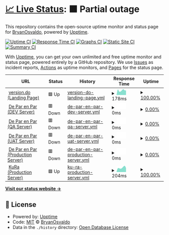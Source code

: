 # [📈 Live Status](https://demo.upptime.js.org): <!--live status--> **🟧 Partial outage**

This repository contains the open-source uptime monitor and status page for [BryanOsvaldo](https://demo.upptime.js.org), powered by [Upptime](https://github.com/upptime/upptime).

[![Uptime CI](https://github.com/BryanOsvaldo/status/workflows/Uptime%20CI/badge.svg)](https://github.com/BryanOsvaldo/status/actions?query=workflow%3A%22Uptime+CI%22)
[![Response Time CI](https://github.com/BryanOsvaldo/status/workflows/Response%20Time%20CI/badge.svg)](https://github.com/BryanOsvaldo/status/actions?query=workflow%3A%22Response+Time+CI%22)
[![Graphs CI](https://github.com/BryanOsvaldo/status/workflows/Graphs%20CI/badge.svg)](https://github.com/BryanOsvaldo/status/actions?query=workflow%3A%22Graphs+CI%22)
[![Static Site CI](https://github.com/BryanOsvaldo/status/workflows/Static%20Site%20CI/badge.svg)](https://github.com/BryanOsvaldo/status/actions?query=workflow%3A%22Static+Site+CI%22)
[![Summary CI](https://github.com/BryanOsvaldo/status/workflows/Summary%20CI/badge.svg)](https://github.com/BryanOsvaldo/status/actions?query=workflow%3A%22Summary+CI%22)

With [Upptime](https://upptime.js.org), you can get your own unlimited and free uptime monitor and status page, powered entirely by a GitHub repository. We use [Issues](https://github.com/BryanOsvaldo/status/issues) as incident reports, [Actions](https://github.com/BryanOsvaldo/status/actions) as uptime monitors, and [Pages](https://demo.upptime.js.org) for the status page.

<!--start: status pages-->
<!-- This summary is generated by Upptime (https://github.com/upptime/upptime) -->
<!-- Do not edit this manually, your changes will be overwritten -->
<!-- prettier-ignore -->
| URL | Status | History | Response Time | Uptime |
| --- | ------ | ------- | ------------- | ------ |
| <img alt="" src="https://icons.duckduckgo.com/ip3/version.do.ico" height="13"> [version.do (Landing Page)](https://version.do/) | 🟩 Up | [version-do-landing-page.yml](https://github.com/version-do/status/commits/HEAD/history/version-do-landing-page.yml) | <details><summary><img alt="Response time graph" src="./graphs/version-do-landing-page/response-time-week.png" height="20"> 178ms</summary><br><a href="https://version-do.github.io/status/history/version-do-landing-page"><img alt="Response time 976" src="https://img.shields.io/endpoint?url=https%3A%2F%2Fraw.githubusercontent.com%2Fversion-do%2Fstatus%2FHEAD%2Fapi%2Fversion-do-landing-page%2Fresponse-time.json"></a><br><a href="https://version-do.github.io/status/history/version-do-landing-page"><img alt="24-hour response time 180" src="https://img.shields.io/endpoint?url=https%3A%2F%2Fraw.githubusercontent.com%2Fversion-do%2Fstatus%2FHEAD%2Fapi%2Fversion-do-landing-page%2Fresponse-time-day.json"></a><br><a href="https://version-do.github.io/status/history/version-do-landing-page"><img alt="7-day response time 178" src="https://img.shields.io/endpoint?url=https%3A%2F%2Fraw.githubusercontent.com%2Fversion-do%2Fstatus%2FHEAD%2Fapi%2Fversion-do-landing-page%2Fresponse-time-week.json"></a><br><a href="https://version-do.github.io/status/history/version-do-landing-page"><img alt="30-day response time 166" src="https://img.shields.io/endpoint?url=https%3A%2F%2Fraw.githubusercontent.com%2Fversion-do%2Fstatus%2FHEAD%2Fapi%2Fversion-do-landing-page%2Fresponse-time-month.json"></a><br><a href="https://version-do.github.io/status/history/version-do-landing-page"><img alt="1-year response time 923" src="https://img.shields.io/endpoint?url=https%3A%2F%2Fraw.githubusercontent.com%2Fversion-do%2Fstatus%2FHEAD%2Fapi%2Fversion-do-landing-page%2Fresponse-time-year.json"></a></details> | <details><summary><a href="https://version-do.github.io/status/history/version-do-landing-page">100.00%</a></summary><a href="https://version-do.github.io/status/history/version-do-landing-page"><img alt="All-time uptime 99.98%" src="https://img.shields.io/endpoint?url=https%3A%2F%2Fraw.githubusercontent.com%2Fversion-do%2Fstatus%2FHEAD%2Fapi%2Fversion-do-landing-page%2Fuptime.json"></a><br><a href="https://version-do.github.io/status/history/version-do-landing-page"><img alt="24-hour uptime 100.00%" src="https://img.shields.io/endpoint?url=https%3A%2F%2Fraw.githubusercontent.com%2Fversion-do%2Fstatus%2FHEAD%2Fapi%2Fversion-do-landing-page%2Fuptime-day.json"></a><br><a href="https://version-do.github.io/status/history/version-do-landing-page"><img alt="7-day uptime 100.00%" src="https://img.shields.io/endpoint?url=https%3A%2F%2Fraw.githubusercontent.com%2Fversion-do%2Fstatus%2FHEAD%2Fapi%2Fversion-do-landing-page%2Fuptime-week.json"></a><br><a href="https://version-do.github.io/status/history/version-do-landing-page"><img alt="30-day uptime 100.00%" src="https://img.shields.io/endpoint?url=https%3A%2F%2Fraw.githubusercontent.com%2Fversion-do%2Fstatus%2FHEAD%2Fapi%2Fversion-do-landing-page%2Fuptime-month.json"></a><br><a href="https://version-do.github.io/status/history/version-do-landing-page"><img alt="1-year uptime 99.99%" src="https://img.shields.io/endpoint?url=https%3A%2F%2Fraw.githubusercontent.com%2Fversion-do%2Fstatus%2FHEAD%2Fapi%2Fversion-do-landing-page%2Fuptime-year.json"></a></details>
| <img alt="" src="https://icons.duckduckgo.com/ip3/dev.deparenpar.edu.do.ico" height="13"> [De Par en Par (DEV Server)](https://dev.deparenpar.edu.do) | 🟥 Down | [de-par-en-par-dev-server.yml](https://github.com/version-do/status/commits/HEAD/history/de-par-en-par-dev-server.yml) | <details><summary><img alt="Response time graph" src="./graphs/de-par-en-par-dev-server/response-time-week.png" height="20"> 0ms</summary><br><a href="https://version-do.github.io/status/history/de-par-en-par-dev-server"><img alt="Response time 273" src="https://img.shields.io/endpoint?url=https%3A%2F%2Fraw.githubusercontent.com%2Fversion-do%2Fstatus%2FHEAD%2Fapi%2Fde-par-en-par-dev-server%2Fresponse-time.json"></a><br><a href="https://version-do.github.io/status/history/de-par-en-par-dev-server"><img alt="24-hour response time 0" src="https://img.shields.io/endpoint?url=https%3A%2F%2Fraw.githubusercontent.com%2Fversion-do%2Fstatus%2FHEAD%2Fapi%2Fde-par-en-par-dev-server%2Fresponse-time-day.json"></a><br><a href="https://version-do.github.io/status/history/de-par-en-par-dev-server"><img alt="7-day response time 0" src="https://img.shields.io/endpoint?url=https%3A%2F%2Fraw.githubusercontent.com%2Fversion-do%2Fstatus%2FHEAD%2Fapi%2Fde-par-en-par-dev-server%2Fresponse-time-week.json"></a><br><a href="https://version-do.github.io/status/history/de-par-en-par-dev-server"><img alt="30-day response time 0" src="https://img.shields.io/endpoint?url=https%3A%2F%2Fraw.githubusercontent.com%2Fversion-do%2Fstatus%2FHEAD%2Fapi%2Fde-par-en-par-dev-server%2Fresponse-time-month.json"></a><br><a href="https://version-do.github.io/status/history/de-par-en-par-dev-server"><img alt="1-year response time 0" src="https://img.shields.io/endpoint?url=https%3A%2F%2Fraw.githubusercontent.com%2Fversion-do%2Fstatus%2FHEAD%2Fapi%2Fde-par-en-par-dev-server%2Fresponse-time-year.json"></a></details> | <details><summary><a href="https://version-do.github.io/status/history/de-par-en-par-dev-server">0.00%</a></summary><a href="https://version-do.github.io/status/history/de-par-en-par-dev-server"><img alt="All-time uptime 65.58%" src="https://img.shields.io/endpoint?url=https%3A%2F%2Fraw.githubusercontent.com%2Fversion-do%2Fstatus%2FHEAD%2Fapi%2Fde-par-en-par-dev-server%2Fuptime.json"></a><br><a href="https://version-do.github.io/status/history/de-par-en-par-dev-server"><img alt="24-hour uptime 0.00%" src="https://img.shields.io/endpoint?url=https%3A%2F%2Fraw.githubusercontent.com%2Fversion-do%2Fstatus%2FHEAD%2Fapi%2Fde-par-en-par-dev-server%2Fuptime-day.json"></a><br><a href="https://version-do.github.io/status/history/de-par-en-par-dev-server"><img alt="7-day uptime 0.00%" src="https://img.shields.io/endpoint?url=https%3A%2F%2Fraw.githubusercontent.com%2Fversion-do%2Fstatus%2FHEAD%2Fapi%2Fde-par-en-par-dev-server%2Fuptime-week.json"></a><br><a href="https://version-do.github.io/status/history/de-par-en-par-dev-server"><img alt="30-day uptime 7.96%" src="https://img.shields.io/endpoint?url=https%3A%2F%2Fraw.githubusercontent.com%2Fversion-do%2Fstatus%2FHEAD%2Fapi%2Fde-par-en-par-dev-server%2Fuptime-month.json"></a><br><a href="https://version-do.github.io/status/history/de-par-en-par-dev-server"><img alt="1-year uptime 0.00%" src="https://img.shields.io/endpoint?url=https%3A%2F%2Fraw.githubusercontent.com%2Fversion-do%2Fstatus%2FHEAD%2Fapi%2Fde-par-en-par-dev-server%2Fuptime-year.json"></a></details>
| <img alt="" src="https://icons.duckduckgo.com/ip3/qa.deparenpar.edu.do.ico" height="13"> [De Par en Par (QA Server)](https://qa.deparenpar.edu.do) | 🟥 Down | [de-par-en-par-qa-server.yml](https://github.com/version-do/status/commits/HEAD/history/de-par-en-par-qa-server.yml) | <details><summary><img alt="Response time graph" src="./graphs/de-par-en-par-qa-server/response-time-week.png" height="20"> 0ms</summary><br><a href="https://version-do.github.io/status/history/de-par-en-par-qa-server"><img alt="Response time 230" src="https://img.shields.io/endpoint?url=https%3A%2F%2Fraw.githubusercontent.com%2Fversion-do%2Fstatus%2FHEAD%2Fapi%2Fde-par-en-par-qa-server%2Fresponse-time.json"></a><br><a href="https://version-do.github.io/status/history/de-par-en-par-qa-server"><img alt="24-hour response time 0" src="https://img.shields.io/endpoint?url=https%3A%2F%2Fraw.githubusercontent.com%2Fversion-do%2Fstatus%2FHEAD%2Fapi%2Fde-par-en-par-qa-server%2Fresponse-time-day.json"></a><br><a href="https://version-do.github.io/status/history/de-par-en-par-qa-server"><img alt="7-day response time 0" src="https://img.shields.io/endpoint?url=https%3A%2F%2Fraw.githubusercontent.com%2Fversion-do%2Fstatus%2FHEAD%2Fapi%2Fde-par-en-par-qa-server%2Fresponse-time-week.json"></a><br><a href="https://version-do.github.io/status/history/de-par-en-par-qa-server"><img alt="30-day response time 0" src="https://img.shields.io/endpoint?url=https%3A%2F%2Fraw.githubusercontent.com%2Fversion-do%2Fstatus%2FHEAD%2Fapi%2Fde-par-en-par-qa-server%2Fresponse-time-month.json"></a><br><a href="https://version-do.github.io/status/history/de-par-en-par-qa-server"><img alt="1-year response time 0" src="https://img.shields.io/endpoint?url=https%3A%2F%2Fraw.githubusercontent.com%2Fversion-do%2Fstatus%2FHEAD%2Fapi%2Fde-par-en-par-qa-server%2Fresponse-time-year.json"></a></details> | <details><summary><a href="https://version-do.github.io/status/history/de-par-en-par-qa-server">0.00%</a></summary><a href="https://version-do.github.io/status/history/de-par-en-par-qa-server"><img alt="All-time uptime 61.72%" src="https://img.shields.io/endpoint?url=https%3A%2F%2Fraw.githubusercontent.com%2Fversion-do%2Fstatus%2FHEAD%2Fapi%2Fde-par-en-par-qa-server%2Fuptime.json"></a><br><a href="https://version-do.github.io/status/history/de-par-en-par-qa-server"><img alt="24-hour uptime 0.00%" src="https://img.shields.io/endpoint?url=https%3A%2F%2Fraw.githubusercontent.com%2Fversion-do%2Fstatus%2FHEAD%2Fapi%2Fde-par-en-par-qa-server%2Fuptime-day.json"></a><br><a href="https://version-do.github.io/status/history/de-par-en-par-qa-server"><img alt="7-day uptime 0.00%" src="https://img.shields.io/endpoint?url=https%3A%2F%2Fraw.githubusercontent.com%2Fversion-do%2Fstatus%2FHEAD%2Fapi%2Fde-par-en-par-qa-server%2Fuptime-week.json"></a><br><a href="https://version-do.github.io/status/history/de-par-en-par-qa-server"><img alt="30-day uptime 7.96%" src="https://img.shields.io/endpoint?url=https%3A%2F%2Fraw.githubusercontent.com%2Fversion-do%2Fstatus%2FHEAD%2Fapi%2Fde-par-en-par-qa-server%2Fuptime-month.json"></a><br><a href="https://version-do.github.io/status/history/de-par-en-par-qa-server"><img alt="1-year uptime 0.00%" src="https://img.shields.io/endpoint?url=https%3A%2F%2Fraw.githubusercontent.com%2Fversion-do%2Fstatus%2FHEAD%2Fapi%2Fde-par-en-par-qa-server%2Fuptime-year.json"></a></details>
| <img alt="" src="https://icons.duckduckgo.com/ip3/uat.deparenpar.edu.do.ico" height="13"> [De Par en Par (UAT Server)](https://uat.deparenpar.edu.do) | 🟥 Down | [de-par-en-par-uat-server.yml](https://github.com/version-do/status/commits/HEAD/history/de-par-en-par-uat-server.yml) | <details><summary><img alt="Response time graph" src="./graphs/de-par-en-par-uat-server/response-time-week.png" height="20"> 0ms</summary><br><a href="https://version-do.github.io/status/history/de-par-en-par-uat-server"><img alt="Response time 219" src="https://img.shields.io/endpoint?url=https%3A%2F%2Fraw.githubusercontent.com%2Fversion-do%2Fstatus%2FHEAD%2Fapi%2Fde-par-en-par-uat-server%2Fresponse-time.json"></a><br><a href="https://version-do.github.io/status/history/de-par-en-par-uat-server"><img alt="24-hour response time 0" src="https://img.shields.io/endpoint?url=https%3A%2F%2Fraw.githubusercontent.com%2Fversion-do%2Fstatus%2FHEAD%2Fapi%2Fde-par-en-par-uat-server%2Fresponse-time-day.json"></a><br><a href="https://version-do.github.io/status/history/de-par-en-par-uat-server"><img alt="7-day response time 0" src="https://img.shields.io/endpoint?url=https%3A%2F%2Fraw.githubusercontent.com%2Fversion-do%2Fstatus%2FHEAD%2Fapi%2Fde-par-en-par-uat-server%2Fresponse-time-week.json"></a><br><a href="https://version-do.github.io/status/history/de-par-en-par-uat-server"><img alt="30-day response time 0" src="https://img.shields.io/endpoint?url=https%3A%2F%2Fraw.githubusercontent.com%2Fversion-do%2Fstatus%2FHEAD%2Fapi%2Fde-par-en-par-uat-server%2Fresponse-time-month.json"></a><br><a href="https://version-do.github.io/status/history/de-par-en-par-uat-server"><img alt="1-year response time 0" src="https://img.shields.io/endpoint?url=https%3A%2F%2Fraw.githubusercontent.com%2Fversion-do%2Fstatus%2FHEAD%2Fapi%2Fde-par-en-par-uat-server%2Fresponse-time-year.json"></a></details> | <details><summary><a href="https://version-do.github.io/status/history/de-par-en-par-uat-server">0.00%</a></summary><a href="https://version-do.github.io/status/history/de-par-en-par-uat-server"><img alt="All-time uptime 50.42%" src="https://img.shields.io/endpoint?url=https%3A%2F%2Fraw.githubusercontent.com%2Fversion-do%2Fstatus%2FHEAD%2Fapi%2Fde-par-en-par-uat-server%2Fuptime.json"></a><br><a href="https://version-do.github.io/status/history/de-par-en-par-uat-server"><img alt="24-hour uptime 0.00%" src="https://img.shields.io/endpoint?url=https%3A%2F%2Fraw.githubusercontent.com%2Fversion-do%2Fstatus%2FHEAD%2Fapi%2Fde-par-en-par-uat-server%2Fuptime-day.json"></a><br><a href="https://version-do.github.io/status/history/de-par-en-par-uat-server"><img alt="7-day uptime 0.00%" src="https://img.shields.io/endpoint?url=https%3A%2F%2Fraw.githubusercontent.com%2Fversion-do%2Fstatus%2FHEAD%2Fapi%2Fde-par-en-par-uat-server%2Fuptime-week.json"></a><br><a href="https://version-do.github.io/status/history/de-par-en-par-uat-server"><img alt="30-day uptime 7.96%" src="https://img.shields.io/endpoint?url=https%3A%2F%2Fraw.githubusercontent.com%2Fversion-do%2Fstatus%2FHEAD%2Fapi%2Fde-par-en-par-uat-server%2Fuptime-month.json"></a><br><a href="https://version-do.github.io/status/history/de-par-en-par-uat-server"><img alt="1-year uptime 0.00%" src="https://img.shields.io/endpoint?url=https%3A%2F%2Fraw.githubusercontent.com%2Fversion-do%2Fstatus%2FHEAD%2Fapi%2Fde-par-en-par-uat-server%2Fuptime-year.json"></a></details>
| <img alt="" src="https://icons.duckduckgo.com/ip3/red.deparenpar.edu.do.ico" height="13"> [De Par en Par (Production Server)](https://red.deparenpar.edu.do) | 🟥 Down | [de-par-en-par-production-server.yml](https://github.com/version-do/status/commits/HEAD/history/de-par-en-par-production-server.yml) | <details><summary><img alt="Response time graph" src="./graphs/de-par-en-par-production-server/response-time-week.png" height="20"> 0ms</summary><br><a href="https://version-do.github.io/status/history/de-par-en-par-production-server"><img alt="Response time 217" src="https://img.shields.io/endpoint?url=https%3A%2F%2Fraw.githubusercontent.com%2Fversion-do%2Fstatus%2FHEAD%2Fapi%2Fde-par-en-par-production-server%2Fresponse-time.json"></a><br><a href="https://version-do.github.io/status/history/de-par-en-par-production-server"><img alt="24-hour response time 0" src="https://img.shields.io/endpoint?url=https%3A%2F%2Fraw.githubusercontent.com%2Fversion-do%2Fstatus%2FHEAD%2Fapi%2Fde-par-en-par-production-server%2Fresponse-time-day.json"></a><br><a href="https://version-do.github.io/status/history/de-par-en-par-production-server"><img alt="7-day response time 0" src="https://img.shields.io/endpoint?url=https%3A%2F%2Fraw.githubusercontent.com%2Fversion-do%2Fstatus%2FHEAD%2Fapi%2Fde-par-en-par-production-server%2Fresponse-time-week.json"></a><br><a href="https://version-do.github.io/status/history/de-par-en-par-production-server"><img alt="30-day response time 0" src="https://img.shields.io/endpoint?url=https%3A%2F%2Fraw.githubusercontent.com%2Fversion-do%2Fstatus%2FHEAD%2Fapi%2Fde-par-en-par-production-server%2Fresponse-time-month.json"></a><br><a href="https://version-do.github.io/status/history/de-par-en-par-production-server"><img alt="1-year response time 0" src="https://img.shields.io/endpoint?url=https%3A%2F%2Fraw.githubusercontent.com%2Fversion-do%2Fstatus%2FHEAD%2Fapi%2Fde-par-en-par-production-server%2Fresponse-time-year.json"></a></details> | <details><summary><a href="https://version-do.github.io/status/history/de-par-en-par-production-server">0.00%</a></summary><a href="https://version-do.github.io/status/history/de-par-en-par-production-server"><img alt="All-time uptime 65.71%" src="https://img.shields.io/endpoint?url=https%3A%2F%2Fraw.githubusercontent.com%2Fversion-do%2Fstatus%2FHEAD%2Fapi%2Fde-par-en-par-production-server%2Fuptime.json"></a><br><a href="https://version-do.github.io/status/history/de-par-en-par-production-server"><img alt="24-hour uptime 0.00%" src="https://img.shields.io/endpoint?url=https%3A%2F%2Fraw.githubusercontent.com%2Fversion-do%2Fstatus%2FHEAD%2Fapi%2Fde-par-en-par-production-server%2Fuptime-day.json"></a><br><a href="https://version-do.github.io/status/history/de-par-en-par-production-server"><img alt="7-day uptime 0.00%" src="https://img.shields.io/endpoint?url=https%3A%2F%2Fraw.githubusercontent.com%2Fversion-do%2Fstatus%2FHEAD%2Fapi%2Fde-par-en-par-production-server%2Fuptime-week.json"></a><br><a href="https://version-do.github.io/status/history/de-par-en-par-production-server"><img alt="30-day uptime 7.96%" src="https://img.shields.io/endpoint?url=https%3A%2F%2Fraw.githubusercontent.com%2Fversion-do%2Fstatus%2FHEAD%2Fapi%2Fde-par-en-par-production-server%2Fuptime-month.json"></a><br><a href="https://version-do.github.io/status/history/de-par-en-par-production-server"><img alt="1-year uptime 0.00%" src="https://img.shields.io/endpoint?url=https%3A%2F%2Fraw.githubusercontent.com%2Fversion-do%2Fstatus%2FHEAD%2Fapi%2Fde-par-en-par-production-server%2Fuptime-year.json"></a></details>
| <img alt="" src="https://icons.duckduckgo.com/ip3/kura.epsi.com.do.ico" height="13"> [KuRa (Production Server)](https://kura.epsi.com.do/) | 🟩 Up | [ku-ra-production-server.yml](https://github.com/version-do/status/commits/HEAD/history/ku-ra-production-server.yml) | <details><summary><img alt="Response time graph" src="./graphs/ku-ra-production-server/response-time-week.png" height="20"> 204ms</summary><br><a href="https://version-do.github.io/status/history/ku-ra-production-server"><img alt="Response time 286" src="https://img.shields.io/endpoint?url=https%3A%2F%2Fraw.githubusercontent.com%2Fversion-do%2Fstatus%2FHEAD%2Fapi%2Fku-ra-production-server%2Fresponse-time.json"></a><br><a href="https://version-do.github.io/status/history/ku-ra-production-server"><img alt="24-hour response time 189" src="https://img.shields.io/endpoint?url=https%3A%2F%2Fraw.githubusercontent.com%2Fversion-do%2Fstatus%2FHEAD%2Fapi%2Fku-ra-production-server%2Fresponse-time-day.json"></a><br><a href="https://version-do.github.io/status/history/ku-ra-production-server"><img alt="7-day response time 204" src="https://img.shields.io/endpoint?url=https%3A%2F%2Fraw.githubusercontent.com%2Fversion-do%2Fstatus%2FHEAD%2Fapi%2Fku-ra-production-server%2Fresponse-time-week.json"></a><br><a href="https://version-do.github.io/status/history/ku-ra-production-server"><img alt="30-day response time 255" src="https://img.shields.io/endpoint?url=https%3A%2F%2Fraw.githubusercontent.com%2Fversion-do%2Fstatus%2FHEAD%2Fapi%2Fku-ra-production-server%2Fresponse-time-month.json"></a><br><a href="https://version-do.github.io/status/history/ku-ra-production-server"><img alt="1-year response time 297" src="https://img.shields.io/endpoint?url=https%3A%2F%2Fraw.githubusercontent.com%2Fversion-do%2Fstatus%2FHEAD%2Fapi%2Fku-ra-production-server%2Fresponse-time-year.json"></a></details> | <details><summary><a href="https://version-do.github.io/status/history/ku-ra-production-server">100.00%</a></summary><a href="https://version-do.github.io/status/history/ku-ra-production-server"><img alt="All-time uptime 99.99%" src="https://img.shields.io/endpoint?url=https%3A%2F%2Fraw.githubusercontent.com%2Fversion-do%2Fstatus%2FHEAD%2Fapi%2Fku-ra-production-server%2Fuptime.json"></a><br><a href="https://version-do.github.io/status/history/ku-ra-production-server"><img alt="24-hour uptime 100.00%" src="https://img.shields.io/endpoint?url=https%3A%2F%2Fraw.githubusercontent.com%2Fversion-do%2Fstatus%2FHEAD%2Fapi%2Fku-ra-production-server%2Fuptime-day.json"></a><br><a href="https://version-do.github.io/status/history/ku-ra-production-server"><img alt="7-day uptime 100.00%" src="https://img.shields.io/endpoint?url=https%3A%2F%2Fraw.githubusercontent.com%2Fversion-do%2Fstatus%2FHEAD%2Fapi%2Fku-ra-production-server%2Fuptime-week.json"></a><br><a href="https://version-do.github.io/status/history/ku-ra-production-server"><img alt="30-day uptime 100.00%" src="https://img.shields.io/endpoint?url=https%3A%2F%2Fraw.githubusercontent.com%2Fversion-do%2Fstatus%2FHEAD%2Fapi%2Fku-ra-production-server%2Fuptime-month.json"></a><br><a href="https://version-do.github.io/status/history/ku-ra-production-server"><img alt="1-year uptime 100.00%" src="https://img.shields.io/endpoint?url=https%3A%2F%2Fraw.githubusercontent.com%2Fversion-do%2Fstatus%2FHEAD%2Fapi%2Fku-ra-production-server%2Fuptime-year.json"></a></details>

<!--end: status pages-->

[**Visit our status website →**](https://demo.upptime.js.org)

## 📄 License

- Powered by: [Upptime](https://github.com/upptime/upptime)
- Code: [MIT](./LICENSE) © [BryanOsvaldo](https://demo.upptime.js.org)
- Data in the `./history` directory: [Open Database License](https://opendatacommons.org/licenses/odbl/1-0/)
